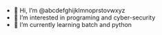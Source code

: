 - 👋 Hi, I’m @abcdefghijklmnoprstovwxyz
- 👀 I’m interested in programing and cyber-security
- 🌱 I’m currently learning batch and python

<!---
abcdefghijklmnoprstovwxyz/abcdefghijklmnoprstovwxyz is a ✨ special ✨ repository because its `README.md` (this file) appears on your GitHub profile.
You can click the Preview link to take a look at your changes.
--->
